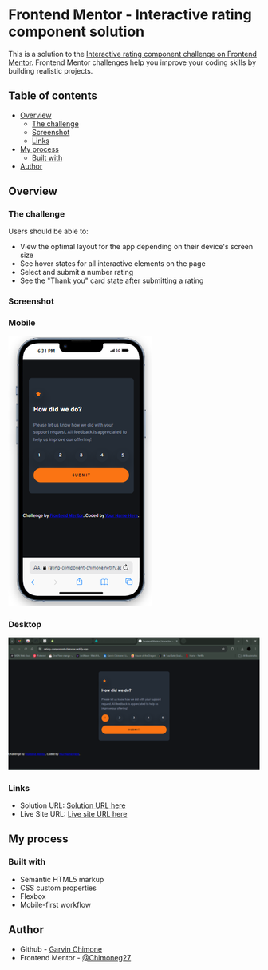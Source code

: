 # Frontend Mentor - Interactive rating component solution

This is a solution to the [Interactive rating component challenge on Frontend Mentor](https://www.frontendmentor.io/challenges/interactive-rating-component-koxpeBUmI). Frontend Mentor challenges help you improve your coding skills by building realistic projects. 

## Table of contents

- [Overview](#overview)
  - [The challenge](#the-challenge)
  - [Screenshot](#screenshot)
  - [Links](#links)
- [My process](#my-process)
  - [Built with](#built-with)
- [Author](#author)

## Overview

### The challenge

Users should be able to:

- View the optimal layout for the app depending on their device's screen size
- See hover states for all interactive elements on the page
- Select and submit a number rating
- See the "Thank you" card state after submitting a rating

### Screenshot

### Mobile
![](./images/modileRating.png)

### Desktop
![](./images/desktopRating.png)

### Links

- Solution URL: [Solution URL here](https://github.com/Chimoneg27/Rating-component)
- Live Site URL: [Live site URL here](https://rating-component-chimone.netlify.app/)

## My process

### Built with

- Semantic HTML5 markup
- CSS custom properties
- Flexbox
- Mobile-first workflow

## Author

- Github - [Garvin Chimone](https://github.com/Chimoneg27)
- Frontend Mentor - [@Chimoneg27](https://www.frontendmentor.io/profile/Chimoneg27)
